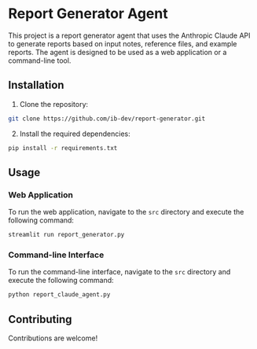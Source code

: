 # Report Generator Agent

This project is a report generator agent that uses the Anthropic Claude API to generate reports based on input notes, reference files, and example reports. The agent is designed to be used as a web application or a command-line tool.

## Installation

1. Clone the repository:

```bash
git clone https://github.com/ib-dev/report-generator.git
```

2. Install the required dependencies:

```bash
pip install -r requirements.txt
```

## Usage

### Web Application

To run the web application, navigate to the `src` directory and execute the following command:

```bash
streamlit run report_generator.py
```

### Command-line Interface

To run the command-line interface, navigate to the `src` directory and execute the following command:   

```bash
python report_claude_agent.py
```

## Contributing

Contributions are welcome!